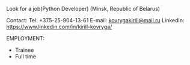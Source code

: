 Look for a job(Python Developer)
(Minsk, Republic of Belarus)

Contact:
Tel: +375-25-904-13-61
E-mail: kovrygakirill@mail.ru
LinkedIn: https://www.linkedin.com/in/kirill-kovryga/

EMPLOYMENT:
* Trainee
* Full time
